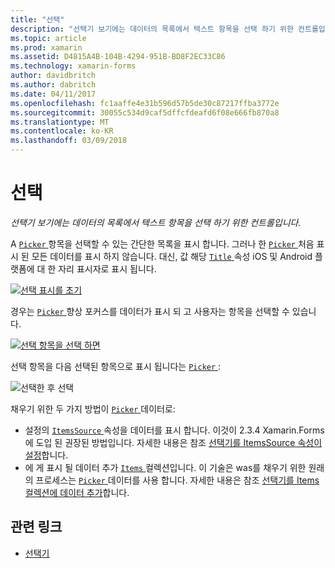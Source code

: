 ```yaml
---
title: "선택"
description: "선택기 보기에는 데이터의 목록에서 텍스트 항목을 선택 하기 위한 컨트롤입니다."
ms.topic: article
ms.prod: xamarin
ms.assetid: D4815A4B-104B-4294-951B-BD8F2EC33C86
ms.technology: xamarin-forms
author: davidbritch
ms.author: dabritch
ms.date: 04/11/2017
ms.openlocfilehash: fc1aaffe4e31b596d57b5de30c87217ffba3772e
ms.sourcegitcommit: 30055c534d9caf5dffcfdeafd6f08e666fb870a8
ms.translationtype: MT
ms.contentlocale: ko-KR
ms.lasthandoff: 03/09/2018
---
```

# <a name="picker"></a>선택

_선택기 보기에는 데이터의 목록에서 텍스트 항목을 선택 하기 위한 컨트롤입니다._

A [ `Picker` ](https://developer.xamarin.com/api/type/Xamarin.Forms.Picker/) 항목을 선택할 수 있는 간단한 목록을 표시 합니다. 그러나 한 [ `Picker` ](https://developer.xamarin.com/api/type/Xamarin.Forms.Picker/) 처음 표시 된 모든 데이터를 표시 하지 않습니다. 대신, 값 해당 [ `Title` ](https://developer.xamarin.com/api/property/Xamarin.Forms.Picker.Title/) 속성 iOS 및 Android 플랫폼에 대 한 자리 표시자로 표시 됩니다.

[![](images/picker-initial.png "선택 표시를 초기")](images/picker-initial-large.png#lightbox "선택 표시를 초기 합니다.")

경우는 [ `Picker` ](https://developer.xamarin.com/api/type/Xamarin.Forms.Picker/) 향상 포커스를 데이터가 표시 되 고 사용자는 항목을 선택할 수 있습니다.

[![](images/picker-selection.png "선택 항목을 선택 하면")](images/picker-selection-large.png#lightbox "선택 항목을 선택 하면")

선택 항목을 다음 선택된 항목으로 표시 됩니다는 [ `Picker` ](https://developer.xamarin.com/api/type/Xamarin.Forms.Picker/):

![](images/picker-after-selection.png "선택한 후 선택")

채우기 위한 두 가지 방법이 [ `Picker` ](https://developer.xamarin.com/api/type/Xamarin.Forms.Picker/) 데이터로:

- 설정의 [ `ItemsSource` ](https://developer.xamarin.com/api/property/Xamarin.Forms.Picker.ItemsSource/) 속성을 데이터를 표시 합니다. 이것이 2.3.4 Xamarin.Forms에 도입 된 권장된 방법입니다. 자세한 내용은 참조 [선택기를 ItemsSource 속성이 설정](populating-itemssource.md)합니다.
- 에 게 표시 될 데이터 추가 [ `Items` ](https://developer.xamarin.com/api/property/Xamarin.Forms.Picker.Items/) 컬렉션입니다. 이 기술은 was를 채우기 위한 원래의 프로세스는 [ `Picker` ](https://developer.xamarin.com/api/type/Xamarin.Forms.Picker/) 데이터를 사용 합니다. 자세한 내용은 참조 [선택기를 Items 컬렉션에 데이터 추가](populating-items.md)합니다.


## <a name="related-links"></a>관련 링크

- [선택기](https://developer.xamarin.com/api/type/Xamarin.Forms.Picker/)
